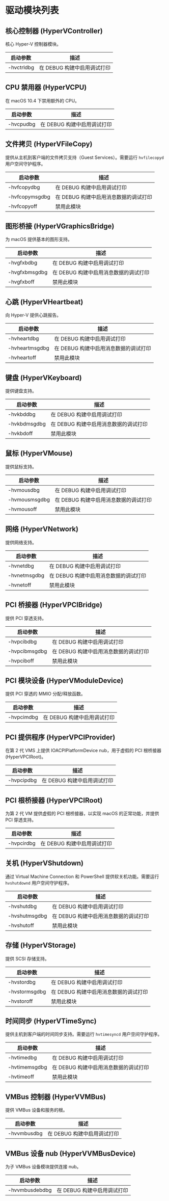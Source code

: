 # 驱动模块列表

## 核心控制器 (HyperVController)
核心 Hyper-V 控制器模块。

| 启动参数 | 描述 |
|----------------|-------------|
| -hvctrldbg     | 在 DEBUG 构建中启用调试打印

## CPU 禁用器 (HyperVCPU)
在 macOS 10.4 下禁用额外的 CPU。

| 启动参数 | 描述 |
|----------------|-------------|
| -hvcpudbg      | 在 DEBUG 构建中启用调试打印

## 文件拷贝 (HyperVFileCopy)
提供从主机到客户端的文件拷贝支持（Guest Services）。需要运行 `hvfilecopyd` 用户空间守护程序。

| 启动参数 | 描述 |
|----------------|-------------|
| -hvfcopydbg    | 在 DEBUG 构建中启用调试打印
| -hvfcopymsgdbg | 在 DEBUG 构建中启用消息数据的调试打印
| -hvfcopyoff    | 禁用此模块

## 图形桥接 (HyperVGraphicsBridge)
为 macOS 提供基本的图形支持。

| 启动参数 | 描述 |
|----------------|-------------|
| -hvgfxbdbg     | 在 DEBUG 构建中启用调试打印
| -hvgfxbmsgdbg  | 在 DEBUG 构建中启用消息数据的调试打印
| -hvgfxboff     | 禁用此模块

## 心跳 (HyperVHeartbeat)
向 Hyper-V 提供心跳报告。

| 启动参数 | 描述 |
|----------------|-------------|
| -hvheartdbg    | 在 DEBUG 构建中启用调试打印
| -hvheartmsgdbg | 在 DEBUG 构建中启用消息数据的调试打印
| -hvheartoff    | 禁用此模块

## 键盘 (HyperVKeyboard)
提供键盘支持。

| 启动参数 | 描述 |
|----------------|-------------|
| -hvkbddbg      | 在 DEBUG 构建中启用调试打印
| -hvkbdmsgdbg   | 在 DEBUG 构建中启用消息数据的调试打印
| -hvkbdoff      | 禁用此模块

## 鼠标 (HyperVMouse)
提供鼠标支持。

| 启动参数 | 描述 |
|----------------|-------------|
| -hvmousdbg     | 在 DEBUG 构建中启用调试打印
| -hvmousmsgdbg  | 在 DEBUG 构建中启用消息数据的调试打印
| -hvmousoff     | 禁用此模块

## 网络 (HyperVNetwork)
提供网络支持。

| 启动参数 | 描述 |
|----------------|-------------|
| -hvnetdbg      | 在 DEBUG 构建中启用调试打印
| -hvnetmsgdbg   | 在 DEBUG 构建中启用消息数据的调试打印
| -hvnetoff      | 禁用此模块

## PCI 桥接器 (HyperVPCIBridge)
提供 PCI 穿透支持。

| 启动参数 | 描述 |
|----------------|-------------|
| -hvpcibdbg     | 在 DEBUG 构建中启用调试打印
| -hvpcibmsgdbg  | 在 DEBUG 构建中启用消息数据的调试打印
| -hvpciboff     | 禁用此模块

## PCI 模块设备 (HyperVModuleDevice)
提供 PCI 穿透的 MMIO 分配/释放函数。

| 启动参数 | 描述 |
|----------------|-------------|
| -hvpcimdbg     | 在 DEBUG 构建中启用调试打印

## PCI 提供程序 (HyperVPCIProvider)
在第 2 代 VMS 上提供 IOACPIPlatformDevice nub，用于虚假的 PCI 根桥接器 (HyperVPCIRoot)。

| 启动参数 | 描述 |
|----------------|-------------|
| -hvpcipdbg     | 在 DEBUG 构建中启用调试打印

## PCI 根桥接器 (HyperVPCIRoot)
为第 2 代 VM 提供虚假的 PCI 根桥接器，以实现 macOS 的正常功能，并提供 PCI 穿透支持。

| 启动参数 | 描述 |
|----------------|-------------|
| -hvpcirdbg     | 在 DEBUG 构建中启用调试打印

## 关机 (HyperVShutdown)
通过 Virtual Machine Connection 和 PowerShell 提供软关机功能。需要运行 `hvshutdownd` 用户空间守护程序。

| 启动参数 | 描述 |
|----------------|-------------|
| -hvshutdbg     | 在 DEBUG 构建中启用调试打印
| -hvshutmsgdbg  | 在 DEBUG 构建中启用消息数据的调试打印
| -hvshutoff     | 禁用此模块

## 存储 (HyperVStorage)
提供 SCSI 存储支持。

| 启动参数 | 描述 |
|----------------|-------------|
| -hvstordbg     | 在 DEBUG 构建中启用调试打印
| -hvstormsgdbg  | 在 DEBUG 构建中启用消息数据的调试打印
| -hvstoroff     | 禁用此模块

## 时间同步 (HyperVTimeSync)
提供主机到客户端的时间同步支持。需要运行 `hvtimesyncd` 用户空间守护程序。

| 启动参数 | 描述 |
|----------------|-------------|
| -hvtimedbg     | 在 DEBUG 构建中启用调试打印
| -hvtimemsgdbg  | 在 DEBUG 构建中启用消息数据的调试打印
| -hvtimeoff     | 禁用此模块

## VMBus 控制器 (HyperVVMBus)
提供 VMBus 设备和服务的根。

| 启动参数 | 描述 |
|----------------|-------------|
| -hvvmbusdbg    | 在 DEBUG 构建中启用调试打印

## VMBus 设备 nub (HyperVVMBusDevice)
为子 VMBus 设备模块提供连接 nub。

| 启动参数 | 描述 |
|----------------|-------------|
| -hvvmbusdebdbg | 在 DEBUG 构建中启用调试打印
